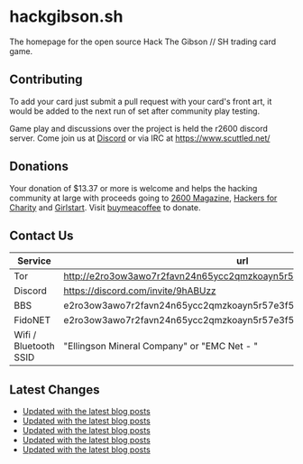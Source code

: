 # hackgibson.sh
The homepage for the open source Hack The Gibson // SH trading card game.


## Contributing

To add your card just submit a pull request with your card's front art, it would be added to the next run of set after community play testing.

Game play and discussions over the project is held the r2600 discord server. Come join us at [Discord](https://discord.com/invite/9hABUzz) or via IRC at https://www.scuttled.net/


## Donations

Your donation of $13.37 or more is welcome and helps the hacking community at large with proceeds going to [2600 Magazine](https://2600.com/), [Hackers for Charity](https://hackersforcharity.org) and [Girlstart](https://girlstart.org).  Visit [buymeacoffee](https://www.buymeacoffee.com/hackgibson.sh) to donate.


## Contact Us

Service | url
-|-
Tor | http://e2ro3ow3awo7r2favn24n65ycc2qmzkoayn5r57e3f56nvjwdcgg32ad.onion
Discord | https://discord.com/invite/9hABUzz
BBS | e2ro3ow3awo7r2favn24n65ycc2qmzkoayn5r57e3f56nvjwdcgg32ad.onion:23
FidoNET | e2ro3ow3awo7r2favn24n65ycc2qmzkoayn5r57e3f56nvjwdcgg32ad.onion:24554
Wifi / Bluetooth SSID | "Ellingson Mineral Company" or "EMC Net - <fidonet address>"

## Latest Changes
<!-- BLOG-POST-LIST:START -->
- [Updated with the latest blog posts](https://github.com/DFW2600/hackgibson.sh/commit/c0364c7759326d84c5bd2aec0e5c0f49b74df178)
- [Updated with the latest blog posts](https://github.com/DFW2600/hackgibson.sh/commit/6b7cf716d8de6231ff15b6d7ae79bb08e9cafb23)
- [Updated with the latest blog posts](https://github.com/DFW2600/hackgibson.sh/commit/79e777bf0d29be5ec799928075551a2fc452b45b)
- [Updated with the latest blog posts](https://github.com/DFW2600/hackgibson.sh/commit/b35e9f5f5de043b49cd66aab19c168fa0c207eeb)
- [Updated with the latest blog posts](https://github.com/DFW2600/hackgibson.sh/commit/65fc7259437d4ce26eee2312fb194f8504bcd9b0)
<!-- BLOG-POST-LIST:END -->
